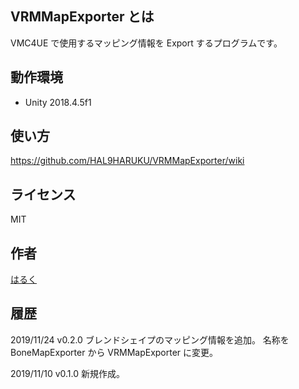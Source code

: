 ## VRMMapExporter とは
VMC4UE で使用するマッピング情報を Export するプログラムです。

## 動作環境
- Unity 2018.4.5f1

## 使い方
https://github.com/HAL9HARUKU/VRMMapExporter/wiki

## ライセンス
MIT

## 作者
[はるく](https://twitter.com/HAL9_HARUKU)

## 履歴
2019/11/24 v0.2.0
ブレンドシェイプのマッピング情報を追加。
名称を BoneMapExporter から VRMMapExporter に変更。

2019/11/10 v0.1.0
新規作成。
